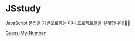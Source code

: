 # JSstudy

JavaScript 문법을 기반으로하는 미니 프로젝트들을 설계합니다!🦹‍♀️

<!-- [modal](https://greenknight03.github.io/JSstudy/modal/index.html) -->

[Guess-My-Number](https://greenknight03.github.io/JSstudy/Guess-My-Number/index.html)
